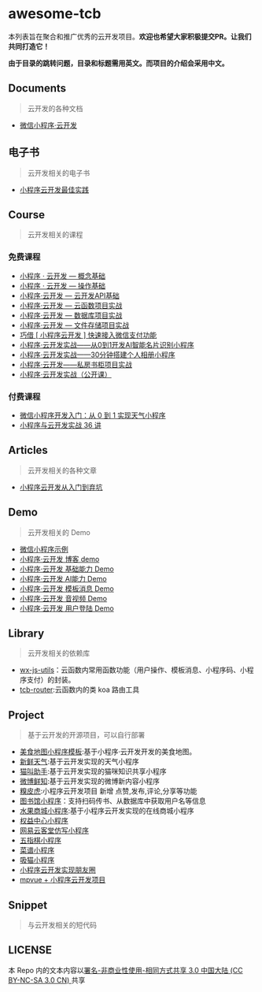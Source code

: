 # awesome-tcb

本列表旨在聚合和推广优秀的云开发项目。**欢迎也希望大家积极提交PR。让我们共同打造它！**

**由于目录的跳转问题，目录和标题需用英文。而项目的介绍会采用中文。**

## Documents
> 云开发的各种文档

- [微信小程序·云开发](https://developers.weixin.qq.com/miniprogram/dev/wxcloud/basis/getting-started.html)

## 电子书
> 云开发相关的电子书

- [小程序云开发最佳实践](https://github.com/TencentCloudBase/mp-book)

## Course
> 云开发相关的课程

### 免费课程

- [小程序 · 云开发 — 概念基础](https://cloud.tencent.com/developer/edu/course-100018-1364)
- [小程序 · 云开发 — 操作基础](https://cloud.tencent.com/developer/edu/course-100018-1365)
- [小程序·云开发 — 云开发API基础](https://cloud.tencent.com/developer/edu/course-100018-1370)
- [小程序·云开发 — 云函数项目实战](https://cloud.tencent.com/developer/edu/course-100018-1296)
- [小程序·云开发 — 数据库项目实战](https://cloud.tencent.com/developer/edu/course-100018-1294)
- [小程序·云开发 — 文件存储项目实战](https://cloud.tencent.com/developer/edu/course-100018-1295)
- [巧借 [ 小程序云开发 ] 快速接入微信支付功能](https://cloud.tencent.com/developer/edu/course-100018-1276)
- [小程序·云开发实战——从0到1开发AI智能名片识别小程序](https://cloud.tencent.com/developer/edu/course-100018-1274)
- [小程序·云开发实战——30分钟搭建个人相册小程序](https://cloud.tencent.com/developer/edu/course-100018-1275)
- [小程序·云开发——私房书柜项目实战](https://cloud.tencent.com/developer/edu/course-100018-1244)
- [小程序·云开发实战（公开课）](https://ke.qq.com/course/334809)

### 付费课程


- [微信小程序开发入门：从 0 到 1 实现天气小程序](https://juejin.im/book/5b70f101e51d456669381803)
- [小程序与云开发实战 36 讲](https://gitbook.cn/gitchat/column/5b7f5f06a62b70638ef61319)

## Articles
> 云开发相关的各种文章

- [小程序云开发从入门到弃坑](https://gitbook.cn/gitchat/activity/5b7f923e7512eb3f5d6c4cda)

## Demo
> 云开发相关的 Demo 

- [微信小程序示例](https://github.com/wechat-miniprogram/miniprogram-demo)
- [小程序·云开发 博客 demo](https://github.com/TencentCloudBase/tcb-demo-blog)
- [小程序·云开发 基础能力 Demo](https://github.com/TencentCloudBase/tcb-demo-basic)
- [小程序·云开发 AI能力 Demo](https://github.com/TencentCloudBase/tcb-demo-ai)
- [小程序·云开发 模板消息 Demo](https://github.com/TencentCloudBase/tcb-demo-message)
- [小程序·云开发 音视频 Demo](https://github.com/TencentCloudBase/tcb-demo-video)
- [小程序·云开发 用户登陆 Demo](https://github.com/TencentCloudBase/tcb-demo-user)

## Library
> 云开发相关的依赖库

- [wx-js-utils](https://github.com/lcxfs1991/wx-js-utils)：云函数内常用函数功能（用户操作、模板消息、小程序码、小程序支付）的封装。
- [tcb-router](https://github.com/TencentCloudBase/tcb-router):云函数内的类 koa 路由工具

## Project
> 基于云开发的开源项目，可以自行部署

- [美食地图小程序模板](https://github.com/cloudkits/miniprogram-foodmap):基于小程序·云开发开发的美食地图。
- [新鲜天气](https://github.com/ksky521/fresh-weather):基于云开发实现的天气小程序
- [猫叫助手](https://github.com/Rychou/mpvue-cloud):基于云开发实现的猫咪知识共享小程序
- [微博鲜知](https://github.com/g00d-morning/newsDance):基于云开发实现的微博新内容小程序
- [糗皮虎](https://github.com/LWJcoder/qiupihu):小程序云开发项目 新增 点赞,发布,评论,分享等功能
- [图书馆小程序](https://github.com/AmosXu/library-mini-program)：支持扫码传书、从数据库中获取用户名等信息
- [水果商城小程序](https://github.com/amorist/Fruit-store-mp):基于小程序云开发实现的在线商城小程序
- [权益中心小程序](https://github.com/lcs1998/sug_wxyun)
- [网易云客堂仿写小程序](https://github.com/MarchYuanx/study163)
- [五指棋小程序](https://github.com/Rateler-Inc/five-chesses-min-cloud)
- [菜谱小程序](https://github.com/caochangkui/miniprogram-food)
- [吸猫小程序](https://github.com/godbasin/kitty-wxapp)
- [小程序云开发实现朋友圈](https://github.com/xiaozhaoqi/moments)
- [mpvue + 小程序云开发项目](https://github.com/yametehmeepo/mpvue_books)

## Snippet
> 与云开发相关的短代码


## LICENSE

本 Repo 内的文本内容以[署名-非商业性使用-相同方式共享 3.0 中国大陆 (CC BY-NC-SA 3.0 CN)
](https://creativecommons.org/licenses/by-nc-sa/3.0/cn/) 共享

